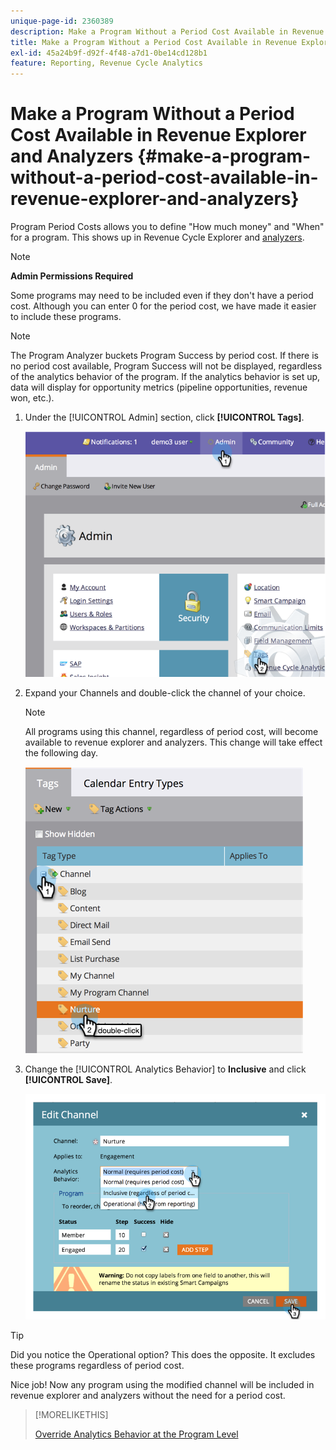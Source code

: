 ```yaml
---
unique-page-id: 2360389
description: Make a Program Without a Period Cost Available in Revenue Explorer and Analyzers - Marketo Docs - Product Documentation
title: Make a Program Without a Period Cost Available in Revenue Explorer and Analyzers
exl-id: 45a24b9f-d92f-4f48-a7d1-0be14cd128b1
feature: Reporting, Revenue Cycle Analytics
---
```

# Make a Program Without a Period Cost Available in Revenue Explorer and Analyzers {#make-a-program-without-a-period-cost-available-in-revenue-explorer-and-analyzers}

Program Period Costs allows you to define "How much money" and "When" for a program. This shows up in Revenue Cycle Explorer and [analyzers](/help/marketo/product-docs/reporting/revenue-cycle-analytics/opportunity-influence-analyzer/tell-the-marketing-story-with-an-opportunity-influence-analyzer.md).

>[!NOTE]
>
>**Admin Permissions Required**

Some programs may need to be included even if they don't have a period cost. Although you can enter 0 for the period cost, we have made it easier to include these programs.

>[!NOTE]
>
>The Program Analyzer buckets Program Success by period cost. If there is no period cost available, Program Success will not be displayed, regardless of the analytics behavior of the program. If the analytics behavior is set up, data will display for opportunity metrics (pipeline opportunities, revenue won, etc.).

1. Under the [!UICONTROL Admin] section, click **[!UICONTROL Tags]**.

   ![](assets/image2014-9-17-12-3a35-3a32.png)

1. Expand your Channels and double-click the channel of your choice.

   >[!NOTE]
   >
   >All programs using this channel, regardless of period cost, will become available to revenue explorer and analyzers. This change will take effect the following day.

   ![](assets/image2014-9-17-12-3a36-3a7.png)

1. Change the [!UICONTROL Analytics Behavior] to **Inclusive** and click **[!UICONTROL Save]**.

   ![](assets/image2014-9-17-12-3a36-3a13.png)

>[!TIP]
>
>Did you notice the Operational option? This does the opposite. It excludes these programs regardless of period cost.

Nice job! Now any program using the modified channel will be included in revenue explorer and analyzers without the need for a period cost.

>[!MORELIKETHIS]
>
>[Override Analytics Behavior at the Program Level](/help/marketo/product-docs/reporting/revenue-cycle-analytics/program-analytics/override-analytics-behavior-at-the-program-level.md)
